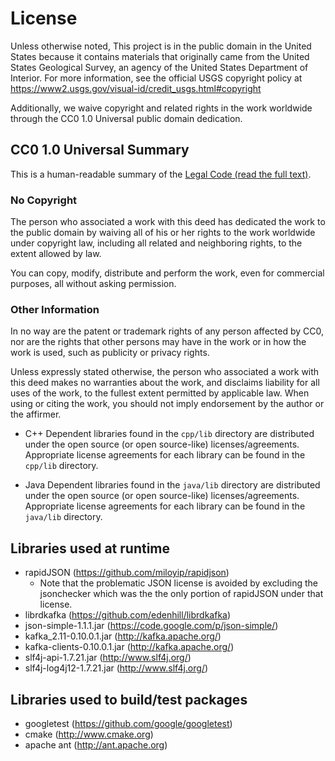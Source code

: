 License
=======

Unless otherwise noted, This project is in the public domain in the United
States because it contains materials that originally came from the United
States Geological Survey, an agency of the United States Department of
Interior. For more information, see the official USGS copyright policy at
https://www2.usgs.gov/visual-id/credit_usgs.html#copyright

Additionally, we waive copyright and related rights in the work
worldwide through the CC0 1.0 Universal public domain dedication.


CC0 1.0 Universal Summary
-------------------------

This is a human-readable summary of the
[Legal Code (read the full text)][1].


### No Copyright

The person who associated a work with this deed has dedicated the work to
the public domain by waiving all of his or her rights to the work worldwide
under copyright law, including all related and neighboring rights, to the
extent allowed by law.

You can copy, modify, distribute and perform the work, even for commercial
purposes, all without asking permission.


### Other Information

In no way are the patent or trademark rights of any person affected by CC0,
nor are the rights that other persons may have in the work or in how the
work is used, such as publicity or privacy rights.

Unless expressly stated otherwise, the person who associated a work with
this deed makes no warranties about the work, and disclaims liability for
all uses of the work, to the fullest extent permitted by applicable law.
When using or citing the work, you should not imply endorsement by the
author or the affirmer.

* C++ Dependent libraries found in the `cpp/lib` directory are distributed under
the open source (or open source-like) licenses/agreements. Appropriate license
agreements for each library can be found in the `cpp/lib` directory.

* Java Dependent libraries found in the `java/lib` directory are distributed under
the open source (or open source-like) licenses/agreements. Appropriate license
agreements for each library can be found in the `java/lib` directory.

Libraries used at runtime
-------------------------

 - rapidJSON                  (https://github.com/miloyip/rapidjson)
     - Note that the problematic JSON license is avoided by excluding the
     jsonchecker which was the the only portion of rapidJSON under that license.
 - librdkafka                 (https://github.com/edenhill/librdkafka)
 - json-simple-1.1.1.jar      (https://code.google.com/p/json-simple/)
 - kafka_2.11-0.10.0.1.jar    (http://kafka.apache.org/)
 - kafka-clients-0.10.0.1.jar (http://kafka.apache.org/)
 - slf4j-api-1.7.21.jar       (http://www.slf4j.org/)
 - slf4j-log4j12-1.7.21.jar   (http://www.slf4j.org/)

Libraries used to build/test packages
------------------------------------

 - googletest                  (https://github.com/google/googletest)
 - cmake                       (http://www.cmake.org)
 - apache ant                  (http://ant.apache.org)

[1]: https://creativecommons.org/publicdomain/zero/1.0/legalcode
